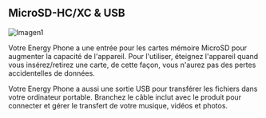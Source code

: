 ## MicroSD-HC/XC & USB

![Imagen1](http://static.energysistem.com/images/manuals/39530/53709926100aa.jpg)

Votre Energy Phone a une entrée pour les cartes mémoire MicroSD pour augmenter la capacité de l'appareil. Pour l'utiliser, éteignez l'appareil quand vous insérez/retirez une carte, de cette façon, vous n'aurez pas des pertes accidentelles de données.

Votre Energy Phone a aussi une sortie USB pour transférer les fichiers dans votre ordinateur portable. Branchez le câble inclut avec le produit pour connecter et gérer le transfert de votre musique, vidéos et photos.
